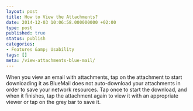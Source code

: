 ```yaml
---
layout: post
title: How to View the Attachments?
date: 2014-12-03 10:06:58.000000000 +02:00
type: post
published: true
status: publish
categories:
- Features &amp; Usability
tags: []
meta: /view-attachments-blue-mail/
---
```


When you view an email with attachments, tap on the attachment to start downloading it as BlueMail does not auto-download your attachments in order to save your network resources. Tap once to start the download, and when it finishes, tap the attachment again to view it with an appropriate viewer or tap on the grey bar to save it.